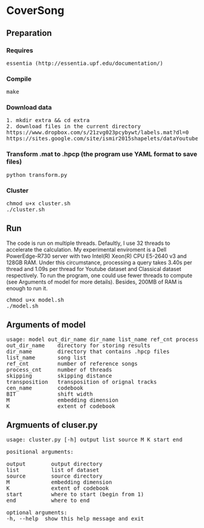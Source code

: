 # CoverSong
## Preparation
### Requires  
<pre>essentia (http://essentia.upf.edu/documentation/)</pre>

### Compile  
<pre>make</pre>

### Download data
<pre>
1. mkdir extra && cd extra
2. download files in the current directory  
https://www.dropbox.com/s/21zvg023pcybywt/labels.mat?dl=0
https://sites.google.com/site/ismir2015shapelets/dataYoutubeCovers.mat?attredirects=0&d=1
</pre>
### Transform .mat to .hpcp (the program use YAML format to save files)  
<pre>python transform.py</pre>

### Cluster  
<pre>
chmod u+x cluster.sh  
./cluster.sh
</pre>

## Run  
The code is run on multiple threads. Defaultly, I use 32 threads to accelerate the calculation. My experimental enviroment is a Dell PowerEdge-R730 server with two Intel(R) Xeon(R) CPU E5-2640 v3 and 128GB RAM. Under this circumstance, processing a query takes 3.40s per thread and 1.09s per thread for Youtube dataset and Classical dataset respectively. 
To run the program, one could use fewer threads to compute (see Arguments of model for more details). Besides, 200MB of RAM is enough to run it.
<pre>
chmod u+x model.sh  
./model.sh
</pre>

## Arguments of model
<pre>
usage: model out_dir_name dir_name list_name ref_cnt process_cnt skipping transposition cen_name BIT M K  
out_dir_name    directory for storing results  
dir_name        directory that contains .hpcp files  
list_name       song list  
ref_cnt         number of reference songs  
process_cnt     number of threads  
skipping        skipping distance  
transposition   transposition of orignal tracks  
cen_name        codebook  
BIT             shift width  
M               embedding dimension  
K               extent of codebook  
</pre>

## Argmuents of cluser.py
<pre>
usage: cluster.py [-h] output list source M K start end  

positional arguments:  

output        output directory
list          list of dataset  
source        source directory  
M             embedding dimension  
K             extent of codebook  
start         where to start (begin from 1)  
end           where to end  

optional arguments:  
-h, --help  show this help message and exit  
</pre>
